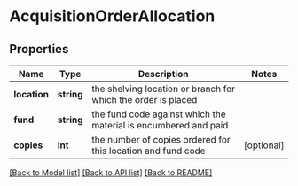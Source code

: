 # AcquisitionOrderAllocation

## Properties
Name | Type | Description | Notes
------------ | ------------- | ------------- | -------------
**location** | **string** | the shelving location or branch for which the order is placed | 
**fund** | **string** | the fund code against which the material is encumbered and paid | 
**copies** | **int** | the number of copies ordered for this location and fund code | [optional] 

[[Back to Model list]](../README.md#documentation-for-models) [[Back to API list]](../README.md#documentation-for-api-endpoints) [[Back to README]](../README.md)


